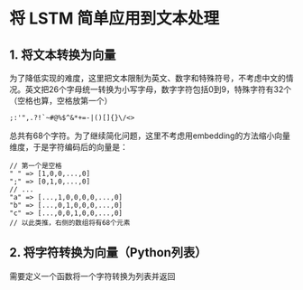 # 将 LSTM 简单应用到文本处理

## 1. 将文本转换为向量

为了降低实现的难度，这里把文本限制为英文、数字和特殊符号，不考虑中文的情况。英文把26个字母统一转换为小写字母，数字字符包括0到9，特殊字符有32个（空格也算，空格放第一个）

    ;:'",.?!`~#@%$^&*+=-|()[]{}\/<>

总共有68个字符。为了继续简化问题，这里不考虑用embedding的方法缩小向量维度，于是字符编码后的向量是：

    // 第一个是空格
    " " => [1,0,0,...,0]
    ";" => [0,1,0,...,0]
    // ...
    "a" => [...,1,0,0,0,0,...,0]
    "b" => [...,0,1,0,0,0,...,0]
    "c" => [...,0,0,1,0,0,...,0]
    // 以此类推，右侧的数组将有68个元素

## 2. 将字符转换为向量（Python列表）

需要定义一个函数将一个字符转换为列表并返回
